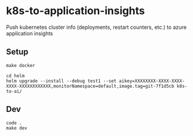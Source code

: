 # k8s-to-application-insights
Push kubernetes cluster info (deployments, restart counters, etc.) to azure application insights


## Setup

```
make docker

cd helm
helm upgrade --install --debug test1 --set aikey=XXXXXXXX-XXXX-XXXX-XXXX-XXXXXXXXXXXX,monitorNamespace=default,image.tag=git-7f1d5cb k8s-to-ai/
```

## Dev

```
code .
make dev
```
